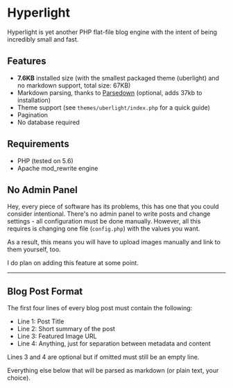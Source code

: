 # Hyperlight

Hyperlight is yet another PHP flat-file blog engine with the intent of being incredibly small and fast.

## Features

* **7.6KB** installed size (with the smallest packaged theme (uberlight) and no markdown support, total size: 67KB)
* Markdown parsing, thanks to [Parsedown](https://github.com/erusev/parsedown) (optional, adds 37kb to installation)
* Theme support (see `themes/uberlight/index.php` for a quick guide)
* Pagination
* No database required

## Requirements

* PHP (tested on 5.6)
* Apache mod_rewrite engine

## No Admin Panel

Hey, every piece of software has its problems, this has one that you could consider intentional. There's no admin panel to write posts and change settings - all configuration must be done manually. However, all this requires is changing one file (`config.php`) with the values you want.

As a result, this means you will have to upload images manually and link to them yourself, too.

I do plan on adding this feature at some point.

-----

## Blog Post Format

The first four lines of every blog post must contain the following:

* Line 1: Post Title
* Line 2: Short summary of the post
* Line 3: Featured Image URL
* Line 4: Anything, just for separation between metadata and content

Lines 3 and 4 are optional but if omitted must still be an empty line.

Everything else below that will be parsed as markdown (or plain text, your choice).
